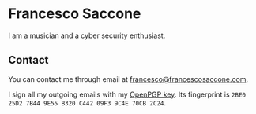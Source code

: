 Francesco Saccone
=================

I am a musician and a cyber security enthusiast.

Contact
-------

You can contact me through email at
[francesco@francescosaccone.com](mailto:francesco@francescosaccone.com).

I sign all my outgoing emails with my [OpenPGP key](/public/francescosaccone.asc). Its
fingerprint is `2BE0 25D2 7B44 9E55 B320 C442 09F3 9C4E 70CB 2C24`.
